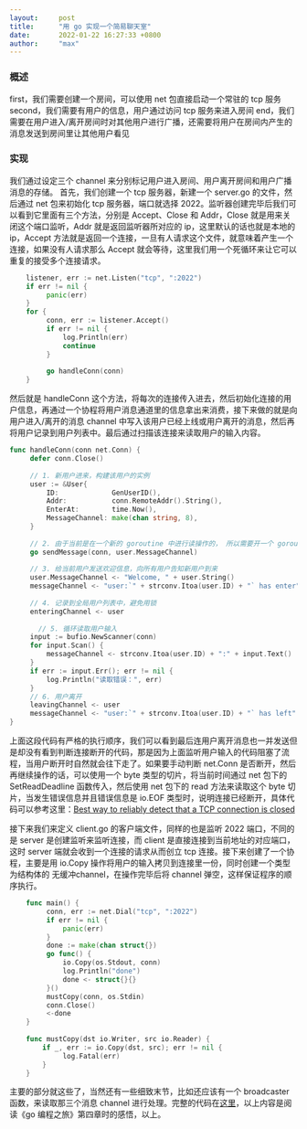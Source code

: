 ```yaml
---
layout:     post
title:      "用 go 实现一个简易聊天室"
date:       2022-01-22 16:27:33 +0800
author:     "max"
---
```

### 概述 
first，我们需要创建一个房间，可以使用 net 包直接启动一个常驻的 tcp 服务
second，我们需要有用户的信息，用户通过访问 tcp 服务来进入房间
end，我们需要在用户进入/离开房间时对其他用户进行广播，还需要将用户在房间内产生的消息发送到房间里让其他用户看见

### 实现 
我们通过设定三个 channel 来分别标记用户进入房间、用户离开房间和用户广播消息的存储。
首先，我们创建一个 tcp 服务器，新建一个 server.go 的文件，然后通过 net 包来初始化 tcp 服务器，端口就选择 2022。监听器创建完毕后我们可以看到它里面有三个方法，分别是 Accept、Close 和 Addr，Close 就是用来关闭这个端口监听，Addr 就是返回监听器所对应的 ip，这里默认的话也就是本地的 ip，Accept 方法就是返回一个连接，一旦有人请求这个文件，就意味着产生一个连接，如果没有人请求那么 Accept 就会等待，这里我们用一个死循环来让它可以重复的接受多个连接请求。
```go
	listener, err := net.Listen("tcp", ":2022")  
	if err != nil {  
		 panic(err)  
	}
	for {  
		 conn, err := listener.Accept()  
		 if err != nil {  
			 log.Println(err)  
			 continue  
		 }
		  
		 go handleConn(conn)  
	}
```

然后就是 handleConn 这个方法，将每次的连接传入进去，然后初始化连接的用户信息，再通过一个协程将用户消息通道里的信息拿出来消费，接下来做的就是向用户进入/离开的消息 channel 中写入该用户已经上线或用户离开的消息，然后再将用户记录到用户列表中。最后通过扫描该连接来读取用户的输入内容。
```go
func handleConn(conn net.Conn) {  
	 defer conn.Close()  
	  
	 // 1. 新用户进来，构建该用户的实例  
	 user := &User{  
		 ID:             GenUserID(),  
		 Addr:           conn.RemoteAddr().String(),  
		 EnterAt:        time.Now(),  
		 MessageChannel: make(chan string, 8),  
	 }  
	  
	 // 2. 由于当前是在一个新的 goroutine 中进行读操作的， 所以需要开一个 goroutine 用户写操作。读写 goroutine 之间可以通过 channel 进行通信  
	 go sendMessage(conn, user.MessageChannel)  
	  
	 // 3. 给当前用户发送欢迎信息，向所有用户告知新用户到来  
	 user.MessageChannel <- "Welcome, " + user.String()  
	 messageChannel <- "user:`" + strconv.Itoa(user.ID) + "` has enter"  
	  
	 // 4. 记录到全局用户列表中，避免用锁  
	 enteringChannel <- user  
	  
	   // 5. 循环读取用户输入  
	 input := bufio.NewScanner(conn)  
	 for input.Scan() {  
		 messageChannel <- strconv.Itoa(user.ID) + ":" + input.Text()  
	 }  
	 if err := input.Err(); err != nil {  
		 log.Println("读取错误：", err)  
	 }  
	 // 6. 用户离开  
	 leavingChannel <- user  
	 messageChannel <- "user:`" + strconv.Itoa(user.ID) + "` has left"  
}
```

上面这段代码有严格的执行顺序，我们可以看到最后连用户离开消息也一并发送但是却没有看到判断连接断开的代码，那是因为上面监听用户输入的代码阻塞了流程，当用户断开时自然就会往下走了。如果要手动判断 net.Conn 是否断开，然后再继续操作的话，可以使用一个 byte 类型的切片，将当前时间通过 net 包下的 SetReadDeadline 函数传入，然后使用 net 包下的 read 方法来读取这个 byte 切片，当发生错误信息并且错误信息是 io.EOF 类型时，说明连接已经断开，具体代码可以参考这里：[Best way to reliably detect that a TCP connection is closed](https://web.archive.org/web/20140801101158/http://osdir.com/ml/go-language-discuss/2012-08/msg01586.html)

接下来我们来定义 client.go 的客户端文件，同样的也是监听 2022 端口，不同的是 server 是创建监听来监听连接，而 client 是直接连接到当前地址的对应端口，这时 server 端就会收到一个连接的请求从而创立 tcp 连接。接下来创建了一个协程，主要是用 io.Copy 操作将用户的输入拷贝到连接里一份，同时创建一个类型为结构体的 无缓冲channel，在操作完毕后将 channel 弹空，这样保证程序的顺序执行。
```go
	func main() {  
		 conn, err := net.Dial("tcp", ":2022")  
		 if err != nil {  
			 panic(err)  
		 }  
		 done := make(chan struct{})  
		 go func() {  
			 io.Copy(os.Stdout, conn)  
			 log.Println("done")  
			 done <- struct{}{}  
		 }()  
		 mustCopy(conn, os.Stdin)  
		 conn.Close()  
		 <-done  
	}  
	  
	func mustCopy(dst io.Writer, src io.Reader) {  
		if _, err := io.Copy(dst, src); err != nil {  
			 log.Fatal(err)  
		}
	}
```

主要的部分就这些了，当然还有一些细致末节，比如还应该有一个 broadcaster 函数，来读取那三个消息 channel 进行处理。完整的代码在[这里](https://github.com/muyehub/simple_chatroom)，以上内容是阅读《go 编程之旅》第四章时的感悟，以上。

